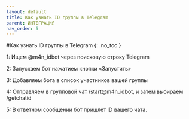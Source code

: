 ```yaml
---
layout: default
title: Как узнать ID группы в Telegram
parent: ИНТЕГРАЦИЯ
nav_order: 5
---
```



#Как узнать ID группы в Telegram
{: .no_toc }

1: Ищем @m4n_idbot через поисковую строку Telegram

2: Запускаем бот нажатием кнопки «Запустить»

3: Добавляем бота в список участников вашей группы

4: Отправляем в групповой чат /start@m4n_idbot, и затем выбираем /getchatid

5: В ответном сообщении бот пришлет ID вашего чата.
